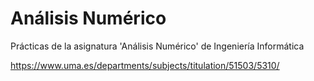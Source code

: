 # Análisis Numérico
Prácticas de la asignatura 'Análisis Numérico' de Ingeniería Informática

https://www.uma.es/departments/subjects/titulation/51503/5310/
